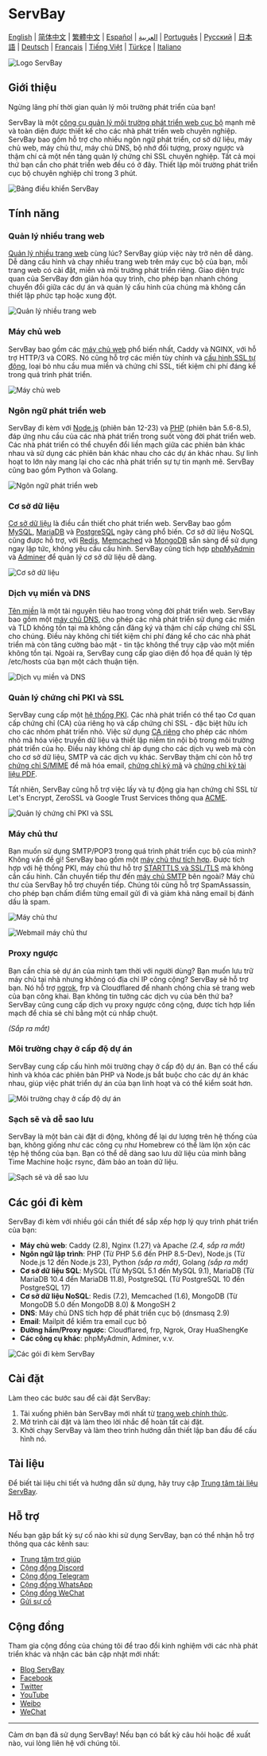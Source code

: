 # ServBay

[English](/README.md) | [简体中文](/README_zh-CN.md) | [繁體中文](/README_zh-TW.md) | [Español](/README_es.md) | [العربية](/README_ar.md) | [Português](/README_pt.md) | [Русский](/README_ru.md) | [日本語](/README_ja.md) | [Deutsch](/README_de.md) | [Français](/README_fr.md) | [Tiếng Việt](/README_vi.md) | [Türkçe](/README_tr.md) | [Italiano](/README_it.md)

![Logo ServBay](/images/logo.png)

## Giới thiệu

Ngừng lãng phí thời gian quản lý môi trường phát triển của bạn!

ServBay là một [công cụ quản lý môi trường phát triển web cục bộ](https://www.servbay.com) mạnh mẽ và toàn diện được thiết kế cho các nhà phát triển web chuyên nghiệp. ServBay bao gồm hỗ trợ cho nhiều ngôn ngữ phát triển, cơ sở dữ liệu, máy chủ web, máy chủ thư, máy chủ DNS, bộ nhớ đối tượng, proxy ngược và thậm chí cả một nền tảng quản lý chứng chỉ SSL chuyên nghiệp. Tất cả mọi thứ bạn cần cho phát triển web đều có ở đây. Thiết lập môi trường phát triển cục bộ chuyên nghiệp chỉ trong 3 phút.

![Bảng điều khiển ServBay](/images/dashboard.png)

## Tính năng

### Quản lý nhiều trang web

[Quản lý nhiều trang web](https://support.servbay.com/basic-usage/websites/adding-first-website) cùng lúc? ServBay giúp việc này trở nên dễ dàng.  Dễ dàng cấu hình và chạy nhiều trang web trên máy cục bộ của bạn, mỗi trang web có cài đặt, miền và môi trường phát triển riêng. Giao diện trực quan của ServBay đơn giản hóa quy trình, cho phép bạn nhanh chóng chuyển đổi giữa các dự án và quản lý cấu hình của chúng mà không cần thiết lập phức tạp hoặc xung đột.

![Quản lý nhiều trang web](/images/hosts.png)

### Máy chủ web

ServBay bao gồm các [máy chủ web](https://www.servbay.com/features/web-server) phổ biến nhất, Caddy và NGINX, với hỗ trợ HTTP/3 và CORS.  Nó cũng hỗ trợ các miền tùy chỉnh và [cấu hình SSL tự động](https://support.servbay.com/basic-usage/websites/using-ssl-to-secure-website), loại bỏ nhu cầu mua miền và chứng chỉ SSL, tiết kiệm chi phí đáng kể trong quá trình phát triển.

![Máy chủ web](/images/web-servers.png)

### Ngôn ngữ phát triển web

ServBay đi kèm với [Node.js](https://www.servbay.com/features/nodejs) (phiên bản 12-23) và [PHP](https://www.servbay.com/features/php) (phiên bản 5.6-8.5), đáp ứng nhu cầu của các nhà phát triển trong suốt vòng đời phát triển web. Các nhà phát triển có thể chuyển đổi liền mạch giữa các phiên bản khác nhau và sử dụng các phiên bản khác nhau cho các dự án khác nhau. Sự linh hoạt to lớn này mang lại cho các nhà phát triển sự tự tin mạnh mẽ.  ServBay cũng bao gồm Python và Golang.

![Ngôn ngữ phát triển web](/images/languages.png)

### Cơ sở dữ liệu

[Cơ sở dữ liệu](https://www.servbay.com/features/database) là điều cần thiết cho phát triển web. ServBay bao gồm [MySQL](https://support.servbay.com/database-management/getting-started/mysql-management-and-usage), [MariaDB](https://support.servbay.com/database-management/getting-started/mariadb-management-and-usage) và [PostgreSQL](https://support.servbay.com/database-management/getting-started/postgresql-management-and-usage) ngày càng phổ biến.  Cơ sở dữ liệu NoSQL cũng được hỗ trợ, với [Redis](https://support.servbay.com/database-management/getting-started/redis-management-and-usage), [Memcached](https://support.servbay.com/database-management/getting-started/memcached-management-and-usage) và [MongoDB](https://www.servbay.com/features/database) sẵn sàng để sử dụng ngay lập tức, không yêu cầu cấu hình.  ServBay cũng tích hợp [phpMyAdmin](https://support.servbay.com/database-management/management/using-phpmyadmin-to-manage-database) và [Adminer](https://support.servbay.com/database-management/management/using-adminer-to-manage-database) để quản lý cơ sở dữ liệu dễ dàng.

![Cơ sở dữ liệu](/images/databases.png)

### Dịch vụ miền và DNS

[Tên miền](https://www.servbay.com/features/dns-server) là một tài nguyên tiêu hao trong vòng đời phát triển web. ServBay bao gồm một [máy chủ DNS](https://www.servbay.com/features/dns-server), cho phép các nhà phát triển sử dụng các miền và TLD không tồn tại mà không cần đăng ký và thậm chí cấp chứng chỉ SSL cho chúng. Điều này không chỉ tiết kiệm chi phí đáng kể cho các nhà phát triển mà còn tăng cường bảo mật - tin tặc không thể truy cập vào một miền không tồn tại. Ngoài ra, ServBay cung cấp giao diện đồ họa để quản lý tệp /etc/hosts của bạn một cách thuận tiện.

![Dịch vụ miền và DNS](/images/dns.png)

### Quản lý chứng chỉ PKI và SSL

ServBay cung cấp một [hệ thống PKI](https://www.servbay.com/features/ssl). Các nhà phát triển có thể tạo Cơ quan cấp chứng chỉ (CA) của riêng họ và cấp chứng chỉ SSL - đặc biệt hữu ích cho các nhóm phát triển nhỏ.  Việc sử dụng [CA riêng](https://support.servbay.com/basic-usage/ssl/local-ssl-root-certificate-management) cho phép các nhóm nhỏ mã hóa việc truyền dữ liệu và thiết lập niềm tin nội bộ trong môi trường phát triển của họ. Điều này không chỉ áp dụng cho các dịch vụ web mà còn cho cơ sở dữ liệu, SMTP và các dịch vụ khác. ServBay thậm chí còn hỗ trợ [chứng chỉ S/MIME](https://support.servbay.com/basic-usage/ssl/how-to-apply-for-and-use-smime-email-certificate) để mã hóa email, [chứng chỉ ký mã](https://support.servbay.com/basic-usage/ssl/how-to-apply-for-and-use-code-sining-certificate) và [chứng chỉ ký tài liệu PDF](https://support.servbay.com/basic-usage/ssl/how-to-apply-for-and-use-document-signing-certificate).

Tất nhiên, ServBay cũng hỗ trợ việc lấy và tự động gia hạn chứng chỉ SSL từ Let's Encrypt, ZeroSSL và Google Trust Services thông qua [ACME](https://support.servbay.com/basic-usage/ssl/using-acme-to-issue-ssl-certificate).

![Quản lý chứng chỉ PKI và SSL](/images/ssl-pki.png)

### Máy chủ thư

Bạn muốn sử dụng SMTP/POP3 trong quá trình phát triển cục bộ của mình? Không vấn đề gì! ServBay bao gồm một [máy chủ thư tích hợp](https://www.servbay.com/features/email-server).  Được tích hợp với hệ thống PKI, máy chủ thư hỗ trợ [STARTTLS và SSL/TLS](https://support.servbay.com/advanced-settings/modify-configurations/modify-mailpit-settings) mà không cần cấu hình.  Cần chuyển tiếp thư đến [máy chủ SMTP](https://www.servbay.com/features/email-server) bên ngoài?  Máy chủ thư của ServBay hỗ trợ chuyển tiếp.  Chúng tôi cũng hỗ trợ SpamAssassin, cho phép bạn chấm điểm từng email gửi đi và giảm khả năng email bị đánh dấu là spam.


![Máy chủ thư](/images/email-server.png)

![Webmail máy chủ thư](/images/email-server-webmail.png)

### Proxy ngược

Bạn cần chia sẻ dự án của mình tạm thời với người dùng? Bạn muốn lưu trữ máy chủ tại nhà nhưng không có địa chỉ IP công cộng? ServBay sẽ hỗ trợ bạn.  Nó hỗ trợ [ngrok](https://support.servbay.com/advanced-settings/how-to-use-ngrok), frp và Cloudflared để nhanh chóng chia sẻ trang web của bạn công khai.  Bạn không tin tưởng các dịch vụ của bên thứ ba? ServBay cũng cung cấp dịch vụ proxy ngược công cộng, được tích hợp liền mạch để chia sẻ chỉ bằng một cú nhấp chuột.


*(Sắp ra mắt)*

### Môi trường chạy ở cấp độ dự án

ServBay cung cấp cấu hình môi trường chạy ở cấp độ dự án. Bạn có thể cấu hình và khóa các phiên bản PHP và Node.js bắt buộc cho các dự án khác nhau, giúp việc phát triển dự án của bạn linh hoạt và có thể kiểm soát hơn.

![Môi trường chạy ở cấp độ dự án](/images/project-level-runtime.png)

### Sạch sẽ và dễ sao lưu

ServBay là một bản cài đặt di động, không để lại dư lượng trên hệ thống của bạn, không giống như các công cụ như Homebrew có thể làm lộn xộn các tệp hệ thống của bạn.  Bạn có thể dễ dàng sao lưu dữ liệu của mình bằng Time Machine hoặc rsync, đảm bảo an toàn dữ liệu.

![Sạch sẽ và dễ sao lưu](/images/easy-to-backup.png)

## Các gói đi kèm

ServBay đi kèm với nhiều gói cần thiết để sắp xếp hợp lý quy trình phát triển của bạn:

- **Máy chủ web**: Caddy (2.8), Nginx (1.27) và Apache *(2.4, sắp ra mắt)*
- **Ngôn ngữ lập trình**: PHP (Từ PHP 5.6 đến PHP 8.5-Dev), Node.js (Từ Node.js 12 đến Node.js 23), Python *(sắp ra mắt)*, Golang *(sắp ra mắt)*
- **Cơ sở dữ liệu SQL**: MySQL (Từ MySQL 5.1 đến MySQL 9.1), MariaDB (Từ MariaDB 10.4 đến MariaDB 11.8), PostgreSQL (Từ PostgreSQL 10 đến PostgreSQL 17)
- **Cơ sở dữ liệu NoSQL**: Redis (7.2), Memcached (1.6), MongoDB (Từ MongoDB 5.0 đến MongoDB 8.0) & MongoSH 2
- **DNS**: Máy chủ DNS tích hợp để phát triển cục bộ (dnsmasq 2.9)
- **Email**: Mailpit để kiểm tra email cục bộ
- **Đường hầm/Proxy ngược**: Cloudflared, frp, Ngrok, Oray HuaShengKe
- **Các công cụ khác**: phpMyAdmin, Adminer, v.v.

![Các gói đi kèm ServBay](/images/services.png)

## Cài đặt

Làm theo các bước sau để cài đặt ServBay:

1. Tải xuống phiên bản ServBay mới nhất từ [trang web chính thức](https://www.servbay.com).
2. Mở trình cài đặt và làm theo lời nhắc để hoàn tất cài đặt.
3. Khởi chạy ServBay và làm theo trình hướng dẫn thiết lập ban đầu để cấu hình nó.


## Tài liệu

Để biết tài liệu chi tiết và hướng dẫn sử dụng, hãy truy cập [Trung tâm tài liệu ServBay](https://support.servbay.com).

## Hỗ trợ

Nếu bạn gặp bất kỳ sự cố nào khi sử dụng ServBay, bạn có thể nhận hỗ trợ thông qua các kênh sau:

- [Trung tâm trợ giúp](https://support.servbay.com)
- [Cộng đồng Discord](https://talk.servbay.com)
- [Cộng đồng Telegram](https://telegram.servbay.dev)
- [Cộng đồng WhatsApp](https://wa.servbay.dev)
- [Cộng đồng WeChat](https://wechat-group.servbay.dev)
- [Gửi sự cố](https://github.com/ServBay/ServBay/issues)


## Cộng đồng

Tham gia cộng đồng của chúng tôi để trao đổi kinh nghiệm với các nhà phát triển khác và nhận các bản cập nhật mới nhất:

- [Blog ServBay](https://blog.servbay.com)
- [Facebook](https://www.facebook.com/ServBay.Dev)
- [Twitter](https://twitter.com/ServBayDev)
- [YouTube](https://www.youtube.com/@ServBay)
- [Weibo](https://weibo.com/ServBay)
- [WeChat](https://mp.weixin.qq.com/s/CC9-1YagpZYmUxg01UJHTw)
---

Cảm ơn bạn đã sử dụng ServBay! Nếu bạn có bất kỳ câu hỏi hoặc đề xuất nào, vui lòng liên hệ với chúng tôi.
